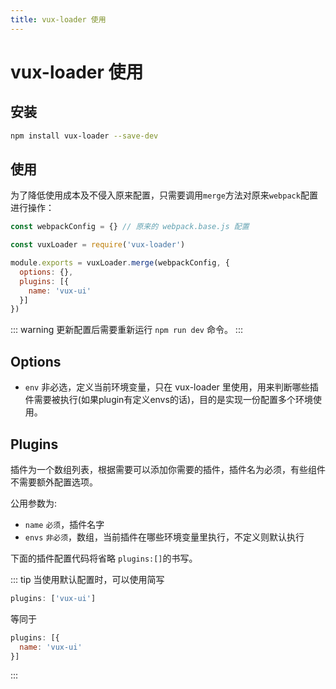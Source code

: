 ```yaml
---
title: vux-loader 使用
---
```


# vux-loader 使用

## 安装

``` bash
npm install vux-loader --save-dev
```

## 使用

为了降低使用成本及不侵入原来配置，只需要调用`merge`方法对原来`webpack`配置进行操作：

``` js
const webpackConfig = {} // 原来的 webpack.base.js 配置

const vuxLoader = require('vux-loader')

module.exports = vuxLoader.merge(webpackConfig, {
  options: {},
  plugins: [{
    name: 'vux-ui'
  }]
})
```

::: warning
更新配置后需要重新运行 `npm run dev` 命令。
:::

## Options

- `env` 非必选，定义当前环境变量，只在 vux-loader 里使用，用来判断哪些插件需要被执行(如果plugin有定义envs的话)，目的是实现一份配置多个环境使用。


## Plugins

插件为一个数组列表，根据需要可以添加你需要的插件，插件名为必须，有些组件不需要额外配置选项。

公用参数为:

- `name` `必须`，插件名字
- `envs` `非必须`，数组，当前插件在哪些环境变量里执行，不定义则默认执行

下面的插件配置代码将省略 `plugins:[]`的书写。

::: tip
当使用默认配置时，可以使用简写

``` js
plugins: ['vux-ui']
```

等同于

``` js
plugins: [{
  name: 'vux-ui'
}]
```
:::